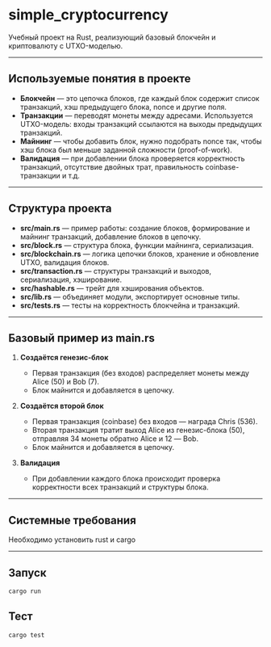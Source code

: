 # simple_cryptocurrency

Учебный проект на Rust, реализующий базовый блокчейн и криптовалюту с UTXO-моделью.

---

## Используемые понятия в проекте

- **Блокчейн** — это цепочка блоков, где каждый блок содержит список транзакций, хэш предыдущего блока, nonce и другие поля.
- **Транзакции** — переводят монеты между адресами. Используется UTXO-модель: входы транзакций ссылаются на выходы предыдущих транзакций.
- **Майнинг** — чтобы добавить блок, нужно подобрать nonce так, чтобы хэш блока был меньше заданной сложности (proof-of-work).
- **Валидация** — при добавлении блока проверяется корректность транзакций, отсутствие двойных трат, правильность coinbase-транзакции и т.д.

---

## Структура проекта

- **src/main.rs** — пример работы: создание блоков, формирование и майнинг транзакций, добавление блоков в цепочку.
- **src/block.rs** — структура блока, функции майнинга, сериализация.
- **src/blockchain.rs** — логика цепочки блоков, хранение и обновление UTXO, валидация блоков.
- **src/transaction.rs** — структуры транзакций и выходов, сериализация, хэширование.
- **src/hashable.rs** — трейт для хэширования объектов.
- **src/lib.rs** — объединяет модули, экспортирует основные типы.
- **src/tests.rs** — тесты на корректность блокчейна и транзакций.

---

## Базовый пример из main.rs

1. **Создаётся генезис-блок**  
   - Первая транзакция (без входов) распределяет монеты между Alice (50) и Bob (7).
   - Блок майнится и добавляется в цепочку.

2. **Создаётся второй блок**  
   - Первая транзакция (coinbase) без входов — награда Chris (536).
   - Вторая транзакция тратит выход Alice из генезис-блока (50), отправляя 34 монеты обратно Alice и 12 — Bob.
   - Блок майнится и добавляется в цепочку.

3. **Валидация**  
   - При добавлении каждого блока происходит проверка корректности всех транзакций и структуры блока.

---

## Системные требования

Необходимо установить rust и cargo

---

## Запуск

```sh
cargo run
```

## Тест

```sh
cargo test
```

